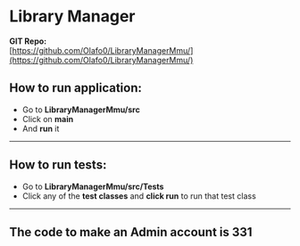 # **Library Manager**

**GIT Repo:**  
[https://github.com/Olafo0/LibraryManagerMmu/](https://github.com/Olafo0/LibraryManagerMmu/)

## **How to run application:**

- Go to **LibraryManagerMmu/src**
- Click on **main**
- And **run** it

---

## **How to run tests:**

- Go to **LibraryManagerMmu/src/Tests**
- Click any of the **test classes** and **click run** to run that test class

---

## **The code to make an Admin account is 331**
